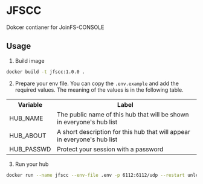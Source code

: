 # JFSCC
Dokcer contianer for JoinFS-CONSOLE

## Usage

1. Build image

```bash
docker build -t jfscc:1.0.0 .
```

2. Prepare your env file. You can copy the ``.env.example`` and add the required values. The meaning of the values is in the following table.

<table>
    <tr>
        <th>
            Variable
        </th>
        <th>
            Label
        </th>
    </tr>
    <tr>
        <td>
            HUB_NAME
        </td>
        <td>
            The public name of this hub that will be shown in everyone's hub list
        </td>
    </tr>
    <tr>
        <td>
            HUB_ABOUT
        </td>
        <td>
            A short description for this hub that will appear in everyone's hub list
        </td>
    </tr>
    <tr>
        <td>
            HUB_PASSWD
        </td>
        <td>
            Protect your session with a password
        </td>
    </tr>
</table>


3. Run your hub


```bash
docker run --name jfscc --env-file .env -p 6112:6112/udp --restart unless-stopped -it -d jfscc:1.0.0 /bin/sh -c "bash /srv/JoinFS-CONSOLE/start-hub.sh"
```

